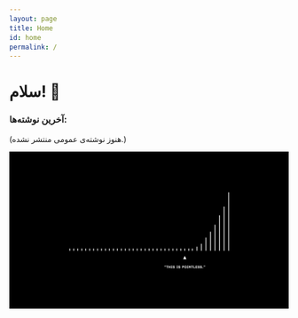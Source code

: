 ```yaml
---
layout: page
title: Home
id: home
permalink: /
---
```


# سلام! 🌱

<!--
<p style="padding: 3em 1em; background: #f5f7ff; border-radius: 4px;">
  Take a look at <span style="font-weight: bold">[[Your first note]]</span> to get started on your exploration.
</p>
-->
### آخرین نوشته‌ها:
(هنوز نوشته‌ی عمومی منتشر نشده.)

![](assets/pointless.jpg)

<!--
<style>
  .wrapper {
    max-width: 46em;
  }
</style>
-->

